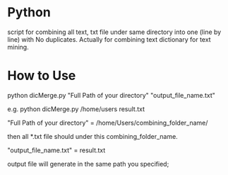 # Python
script for combining all text, txt file under same directory into one (line by line) with No duplicates.
Actually for combining text dictionary for text mining.

# How to Use
python dicMerge.py "Full Path of your directory" "output_file_name.txt"

e.g. python dicMerge.py /home/users result.txt

"Full Path of your directory" = /home/Users/combining_folder_name/

then all *.txt file should under this combining_folder_name.

"output_file_name.txt" = result.txt

output file will generate in the same path you specified;
